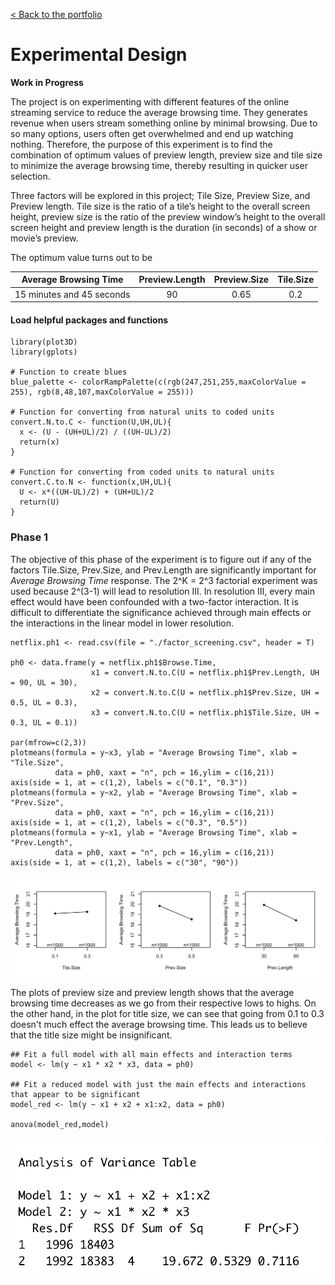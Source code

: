 [< Back to the portfolio](https://s-bishnoi.github.io/shubham-bishnoi/)

# Experimental Design

**Work in Progress**

The project is on experimenting with different features of the online streaming service to reduce the average browsing time. They generates revenue when users stream something online by minimal browsing. Due to so many options, users often get overwhelmed and end up watching nothing. Therefore, the purpose of this experiment is to find the combination of optimum values of preview length, preview size and tile size to minimize the average browsing time, thereby resulting in quicker user selection.

Three factors will be explored in this project; Tile Size, Preview Size, and Preview length. Tile size is the ratio of a tile’s height to the overall screen height, preview size is the ratio of the preview window’s height to the overall screen height and preview length is the duration (in seconds) of a show or movie’s preview.

The optimum value turns out to be

| Average Browsing Time | Preview.Length | Preview.Size | Tile.Size |
| :---: | :---: | :---: | :---: |
| 15 minutes and 45 seconds | 90 | 0.65 | 0.2 |


#### Load helpful packages and functions

```
library(plot3D)
library(gplots)

# Function to create blues
blue_palette <- colorRampPalette(c(rgb(247,251,255,maxColorValue = 255), rgb(8,48,107,maxColorValue = 255)))

# Function for converting from natural units to coded units
convert.N.to.C <- function(U,UH,UL){
  x <- (U - (UH+UL)/2) / ((UH-UL)/2)
  return(x)
}

# Function for converting from coded units to natural units
convert.C.to.N <- function(x,UH,UL){
  U <- x*((UH-UL)/2) + (UH+UL)/2
  return(U)
}
```

### Phase 1

The objective of this phase of the experiment is to figure out if any of the factors Tile.Size, Prev.Size, and Prev.Length are significantly important for *Average Browsing Time* response. The 2^K = 2^3 factorial experiment was used because 2^(3-1) will lead to resolution III. In resolution III, every main effect would have been confounded with a two-factor interaction. It is difficult to differentiate the significance achieved through main effects or the interactions in the linear model in lower resolution.

```
netflix.ph1 <- read.csv(file = "./factor_screening.csv", header = T)

ph0 <- data.frame(y = netflix.ph1$Browse.Time,
                  x1 = convert.N.to.C(U = netflix.ph1$Prev.Length, UH = 90, UL = 30),
                  x2 = convert.N.to.C(U = netflix.ph1$Prev.Size, UH = 0.5, UL = 0.3),
                  x3 = convert.N.to.C(U = netflix.ph1$Tile.Size, UH = 0.3, UL = 0.1))

par(mfrow=c(2,3)) 
plotmeans(formula = y~x3, ylab = "Average Browsing Time", xlab = "Tile.Size", 
          data = ph0, xaxt = "n", pch = 16,ylim = c(16,21))
axis(side = 1, at = c(1,2), labels = c("0.1", "0.3"))
plotmeans(formula = y~x2, ylab = "Average Browsing Time", xlab = "Prev.Size", 
          data = ph0, xaxt = "n", pch = 16,ylim = c(16,21))
axis(side = 1, at = c(1,2), labels = c("0.3", "0.5"))
plotmeans(formula = y~x1, ylab = "Average Browsing Time", xlab = "Prev.Length", 
          data = ph0, xaxt = "n", pch = 16,ylim = c(16,21))
axis(side = 1, at = c(1,2), labels = c("30", "90"))
```

[<img src="./p11.png" width="900"/>](./p11.png)

The plots of preview size and preview length shows that the average browsing time decreases as we go from their respective lows to highs. On the other hand, in the plot for title size, we can see that going from 0.1 to 0.3 doesn't much effect the average browsing time. This leads us to believe that the title size might be insignificant. 

```
## Fit a full model with all main effects and interaction terms
model <- lm(y ~ x1 * x2 * x3, data = ph0)

## Fit a reduced model with just the main effects and interactions that appear to be significant
model_red <- lm(y ~ x1 + x2 + x1:x2, data = ph0)

anova(model_red,model)
```

[<img src="./p12.png" width="500"/>](./p12.png)
